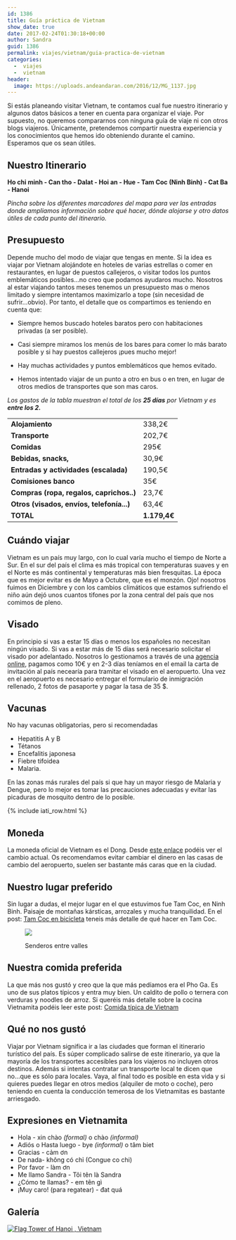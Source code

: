 ```yaml
---
id: 1386
title: Guía práctica de Vietnam
show_date: true
date: 2017-02-24T01:30:18+00:00
author: Sandra
guid: 1386
permalink: viajes/vietnam/guia-practica-de-vietnam
categories:
  -  viajes
  -  vietnam
header:
  image: https://uploads.andeandaran.com/2016/12/MG_1137.jpg
---
```


  Si estás planeando visitar Vietnam, te contamos cual fue nuestro itinerario y algunos datos básicos a tener en cuenta para organizar el viaje. Por supuesto, no queremos compararnos con ninguna guía de viaje ni con otros blogs viajeros. Únicamente, pretendemos compartir nuestra experiencia y los conocimientos que hemos ido obteniendo durante el camino. Esperamos que os sean útiles.



  <!--more-->


## Nuestro Itinerario


**Ho chi minh - Can tho - Dalat - Hoi an - Hue - Tam Coc (Ninh Binh) - Cat Ba - Hanoi**

_Pincha sobre los diferentes marcadores del mapa para ver las entradas donde ampliamos información sobre qué hacer, dónde alojarse y otro datos útiles de cada punto del itinerario._

<div id="map_ol3js_2" class="map" >
  <div id="map_ol3js_2_popup" class="ol-popup" >
    <a href="#" id="map_ol3js_2_popup-closer" class="ol-popup-closer"></a>     
    <div id="map_ol3js_2_popup-content">
    </div>
  </div>
</div>

## Presupuesto


  Depende mucho del modo de viajar que tengas en mente. Si la idea es viajar por Vietnam alojándote en hoteles de varias estrellas o comer en restaurantes, en lugar de puestos callejeros, o visitar todos los puntos emblemáticos posibles...no creo que podamos ayudaros mucho. Nosotros al estar viajando tantos meses tenemos un presupuesto mas o menos limitado y siempre intentamos maximizarlo a tope (sin necesidad de sufrir...obvio). Por tanto, el detalle que os compartimos es teniendo en cuenta que:



* Siempre hemos buscado hoteles baratos pero con habitaciones privadas (a ser posible).

* Casi siempre miramos los menús de los bares para comer lo más barato posible y si hay puestos callejeros ¡pues mucho mejor!

* Hay muchas actividades y puntos emblemáticos que hemos evitado.

* Hemos intentado viajar de un punto a otro en bus o en tren, en lugar de otros medios de transportes que son mas caros.


_Los gastos de la tabla muestran el total de los **25 días** por Vietnam y es **entre los 2.**_

<table>
  <tr>
    <td>
      <strong>Alojamiento</strong>
    </td>    
    <td>
      338,2€
    </td>
  </tr>  
  <tr>
    <td>
      <strong>Transporte</strong>
    </td>    
    <td>
      202,7€
    </td>
  </tr>
  <tr>
    <td>
      <strong>Comidas</strong>
    </td>
    <td>
      295€
    </td>
  </tr>
  <tr>
    <td>
      <strong>Bebidas, snacks,</strong>
    </td>    
    <td>
      30,9€
    </td>
  </tr>  
  <tr>
    <td>
      <strong>Entradas y actividades (escalada)</strong>
    </td>    
    <td>
      190,5€
    </td>
  </tr>  
  <tr>
    <td>
      <strong>Comisiones banco</strong>
    </td>    
    <td>
      35€
    </td>
  </tr>  
  <tr>
    <td>
      <strong>Compras (ropa, regalos, caprichos..)</strong>
    </td>    
    <td>
      23,7€
    </td>
  </tr>  
  <tr>
    <td>
      <strong>Otros (visados, envíos, telefonía...)</strong>
    </td>    
    <td>
      63,4€
    </td>
  </tr>  
  <tr>
    <td>
      <span><strong>TOTAL</strong></span>
    </td>    
    <td>
      <span><strong>1.179,4€</strong></span>
    </td>
  </tr>
</table>

## Cuándo viajar

Vietnam es un país muy largo, con lo cual  varía mucho el tiempo de Norte a Sur. En el sur del país el clima es más tropical con temperaturas suaves y en el Norte es más continental y temperaturas más bien fresquitas. La época que es mejor evitar es de Mayo a Octubre, que es el monzón. Ojo! nosotros fuimos en Diciembre y con los cambios climáticos que estamos sufriendo el niño aún dejó unos cuantos tifones por la zona central del país que nos comimos de pleno.

## Visado

En principio si vas a estar 15 días o menos los españoles no necesitan ningún visado. Si vas a estar más de 15 días será necesario solicitar el visado por adelantado. Nosotros lo gestionamos a través de una [agencia online](http://www.vietnam-visa.com/), pagamos como 10€ y en 2-3 días teníamos en el email la carta de invitación al país necearía para tramitar el visado en el aeropuerto. Una vez en el aeropuerto es necesario entregar el formulario de inmigración rellenado, 2 fotos de pasaporte y pagar la tasa de 35 $.

## Vacunas

No hay vacunas obligatorias, pero si recomendadas

  * Hepatitis A y B
  * Tétanos
  * Encefalitis japonesa
  * Fiebre tifoidea
  * Malaria.

En las zonas más rurales del país si que hay un mayor riesgo de Malaria y Dengue, pero lo mejor es tomar las precauciones adecuadas y evitar las picaduras de mosquito dentro de lo posible.

<!-- Start shortcoder -->

{% include iati_row.html %}


<!-- End shortcoder v4.0.3-->

## Moneda

La moneda oficial de Vietnam es el Dong. Desde [este enlace](http://www.xe.com/es/currencyconverter/convert/?Amount=1&From=EUR&To=VND) podéis ver el cambio actual. Os recomendamos evitar cambiar el dinero en las casas de cambio del aeropuerto, suelen ser bastante más caras que en la ciudad.

## Nuestro lugar preferido

Sin lugar a dudas, el mejor lugar en el que estuvimos fue Tam Coc, en Ninh Binh. Paisaje de montañas kársticas, arrozales y mucha tranquilidad. En el post: [Tam Coc en bicicleta](http://www.andeandaran.com/2016/12/28/tam-coc-bicicleta/) teneis más detalle de qué hacer en Tam Coc.<figure id="attachment_1069">

[<img class="size-full wp-image-1069" src="https://uploads.andeandaran.com/2016/12/MG_1218.jpg" />](https://uploads.andeandaran.com/2016/12/MG_1218.jpg)<figcaption class="wp-caption-text">Senderos entre valles</figcaption></figure> 

## Nuestra comida preferida

La que más nos gustó y creo que la que más pedíamos era el Pho Ga. Es uno de sus platos típicos y entra muy bien. Un caldito de pollo o ternera con verduras y noodles de arroz. Si queréis más detalle sobre la cocina Vietnamita podéis leer este post: [Comida típica de Vietnam](http://www.andeandaran.com/2017/01/23/comida-tipica-de-vietnam/)

## Qué no nos gustó

Viajar por Vietnam significa ir a las ciudades que forman el itinerario turístico del país. Es súper complicado salirse de este itinerario, ya que la mayoría de los transportes accesibles para los viajeros no incluyen otros destinos. Además si intentas contratar un transporte local te dicen que no...que es sólo para locales. Vaya, al final todo es posible en esta vida y si quieres puedes llegar en otros medios (alquiler de moto o coche), pero teniendo en cuenta la conducción temerosa de los Vietnamitas es bastante arriesgado.

## Expresiones en Vietnamita

  * Hola - xin chào _(formal)_ o chào _(informal)_
  * Adiós o Hasta luego - bye _(informal)_ o  tâm biet
  * Gracias - cảm ơn
  * De nada- không có chỉ (Congue co chi)
  * Por favor - làm ơn
  * Me llamo Sandra - Tôi tên là Sandra
  * ¿Cómo te llamas? - em tên gì
  * ¡Muy caro! (para regatear) - đat quá

## Galería

<a href='https://www.flickr.com/photos/sitoo/albums/72157675883717171' title='Vietnam by Sitoo, on Flickr'><img src='https://live.staticflickr.com/378/31696326550_771a3242a8_c.jpg' alt='Flag Tower of Hanoi , Vietnam' /></a>